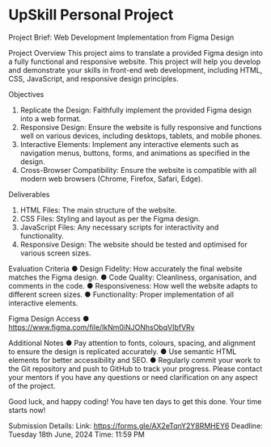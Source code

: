 # UpSkill Personal Project

Project Brief: Web Development Implementation from Figma Design

Project Overview
This project aims to translate a provided Figma design into a fully functional and responsive
website. This project will help you develop and demonstrate your skills in front-end web
development, including HTML, CSS, JavaScript, and responsive design principles.


Objectives
1. Replicate the Design: Faithfully implement the provided Figma design into a web
format.
2. Responsive Design: Ensure the website is fully responsive and functions well on
various devices, including desktops, tablets, and mobile phones.
3. Interactive Elements: Implement any interactive elements such as navigation menus,
buttons, forms, and animations as specified in the design.
4. Cross-Browser Compatibility: Ensure the website is compatible with all modern web
browsers (Chrome, Firefox, Safari, Edge).


Deliverables
1. HTML Files: The main structure of the website.
2. CSS Files: Styling and layout as per the Figma design.
3. JavaScript Files: Any necessary scripts for interactivity and functionality.
4. Responsive Design: The website should be tested and optimised for various screen
sizes.


Evaluation Criteria
● Design Fidelity: How accurately the final website matches the Figma design.
● Code Quality: Cleanliness, organisation, and comments in the code.
● Responsiveness: How well the website adapts to different screen sizes.
● Functionality: Proper implementation of all interactive elements.


Figma Design Access
● https://www.figma.com/file/lkNm0iNJONhsObqVIbfVRy


Additional Notes
● Pay attention to fonts, colours, spacing, and alignment to ensure the design is replicated
accurately.
● Use semantic HTML elements for better accessibility and SEO.
● Regularly commit your work to the Git repository and push to GitHub to track your
progress.
Please contact your mentors if you have any questions or need clarification on any aspect of the
project.

Good luck, and happy coding!
You have ten days to get this done. Your time starts now!


Submission Details:
Link: https://forms.gle/AX2eTqnY2Y8RMHEY6
Deadline: Tuesday 18th June, 2024
Time: 11:59 PM